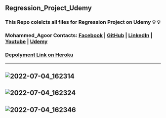 ## Regression_Project_Udemy  
 
### This Repo colelcts all files for Regression Project on Udemy   :bulb: :bulb:

### Mohammed_Agoor Contacts:  [Facebook](https://www.facebook.com/agoormachine/) | [GitHub](https://www.github.com/AGOOR97/) | [LinkedIn](https://www.linkedin.com/in/mlagoor/) | [Youtube](https://www.youtube.com/MohammedAgoor) | [Udemy](https://www.udemy.com/user/mohammed-agoor-2/)   <br />


### [Depolyment Link on Heroku](https://regr-deploy.herokuapp.com/)

------------------------------
![2022-07-04_162314](https://user-images.githubusercontent.com/81787449/177174200-f11415ea-8b50-4749-803d-7a534befb206.png)
------------------------------
![2022-07-04_162324](https://user-images.githubusercontent.com/81787449/177174260-0c0d4d3f-de3c-446e-8783-92bee9fbbd26.png)
------------------------------
![2022-07-04_162346](https://user-images.githubusercontent.com/81787449/177174346-311d0ea3-7595-49fd-9398-6f21e4022bfc.png)
------------------------------
